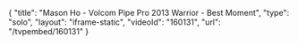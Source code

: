 {
    "title": "Mason Ho - Volcom Pipe Pro 2013 Warrior - Best Moment",
    "type": "solo",
    "layout": "iframe-static",
    "videoId": "160131",
    "url": "\/tvpembed\/160131"
}
